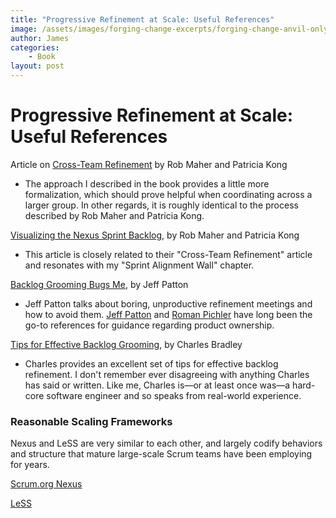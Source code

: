 ```yaml
---
title: "Progressive Refinement at Scale: Useful References"
image: /assets/images/forging-change-excerpts/forging-change-anvil-only.png
author: James
categories: 
    - Book
layout: post
---
```


#  Progressive Refinement at Scale: Useful References

Article on [Cross-Team Refinement](https://www.scrum.org/resources/cross-team-refinement-nexus) by Rob Maher and Patricia Kong

+ The approach I described in the book provides a little more formalization, which should prove helpful when coordinating across a larger group. In other regards, it is roughly identical to the process described by Rob Maher and Patricia Kong.

[Visualizing the Nexus Sprint Backlog](https://www.scrum.org/resources/visualizing-nexus-sprint-backlog), by Rob Maher and Patricia Kong

+ This article is closely related to their "Cross-Team Refinement" article and resonates with my "Sprint Alignment Wall" chapter. 


[Backlog Grooming Bugs Me](https://www.jpattonassociates.com/tag/grooming/), by Jeff Patton

+ Jeff Patton talks about boring, unproductive refinement meetings and how to avoid them. [Jeff Patton](https://www.jpattonassociates.com) and [Roman Pichler](https://www.romanpichler.com) have long been the go-to references for guidance regarding product ownership.

[Tips for Effective Backlog Grooming](http://www.scrumcrazy.com/Tips+for+Effective+Backlog+Grooming), by Charles Bradley

+ Charles provides an excellent set of tips for effective backlog refinement. I don't remember ever disagreeing with anything Charles has said or written. Like me, Charles is&mdash;or at least once was&mdash;a hard-core software engineer and so speaks from real-world experience.

### Reasonable Scaling Frameworks

Nexus and LeSS are very similar to each other, and largely codify behaviors and structure that mature large-scale Scrum teams have been employing for years.

[Scrum.org Nexus](https://www.scrum.org/nexus)

[LeSS](https://less.works)
